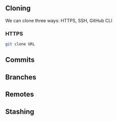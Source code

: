 ## Cloning
We can clone three ways: HTTPS, SSH, GitHub CLI

### HTTPS
```sh
git clone URL
```

## Commits

## Branches

## Remotes

## Stashing

